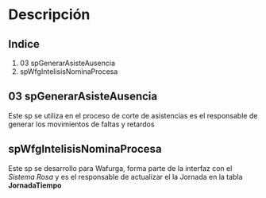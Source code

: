 # Descripción
## Indice
1. 03 spGenerarAsisteAusencia
2. spWfgIntelisisNominaProcesa
## 03 spGenerarAsisteAusencia
Este sp se utiliza en el proceso de corte de asistencias es el responsable de generar los movimientos de faltas y retardos
## spWfgIntelisisNominaProcesa
Este sp se desarrollo para Wafurga, forma parte de la interfaz con el *Sistema Rosa* y es el responsable de actualizar el la Jornada en la tabla **JornadaTiempo**
